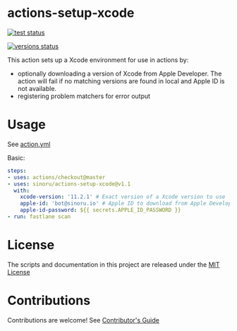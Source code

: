 # actions-setup-xcode

<p align="left">
  <a href="https://github.com/sinoru/actions-setup-xcode/actions"><img alt="test status" src="https://github.com/sinoru/actions-setup-xcode/workflows/build-test/badge.svg"></a>

  <a href="https://github.com/sinoru/actions-setup-xcode/actions"><img alt="versions status" src="https://github.com/sinoru/actions-setup-xcode/workflows/xcode-versions/badge.svg"></a>  
</p>


This action sets up a Xcode environment for use in actions by:

- optionally downloading a version of Xcode from Apple Developer. The action will fail if no matching versions are found in local and Apple ID is not available.
- registering problem matchers for error output

# Usage

See [action.yml](action.yml)

Basic:
```yaml
steps:
- uses: actions/checkout@master
- uses: sinoru/actions-setup-xcode@v1.1
  with:
    xcode-version: '11.2.1' # Exact version of a Xcode version to use
    apple-id: 'bot@sinoru.io' # Apple ID to download from Apple Developer when Xcode not available in local
    apple-id-password: ${{ secrets.APPLE_ID_PASSWORD }}
- run: fastlane scan
```

# License

The scripts and documentation in this project are released under the [MIT License](LICENSE)

# Contributions

Contributions are welcome!  See [Contributor's Guide](docs/contributors.md)
